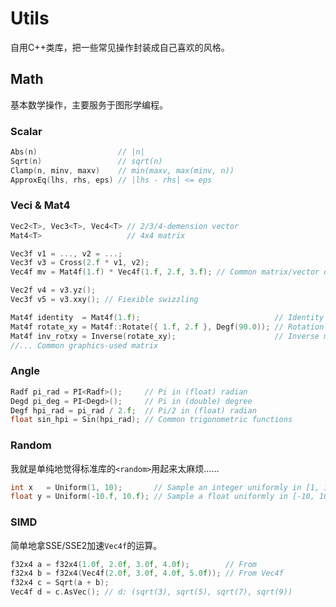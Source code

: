 # Utils

自用C++类库，把一些常见操作封装成自己喜欢的风格。

## Math

基本数学操作，主要服务于图形学编程。

### Scalar

```c++
Abs(n)                  // |n|
Sqrt(n)                 // sqrt(n)
Clamp(n, minv, maxv)    // min(maxv, max(minv, n))
ApproxEq(lhs, rhs, eps) // |lhs - rhs| <= eps
```

### Veci & Mat4

```c++
Vec2<T>, Vec3<T>, Vec4<T> // 2/3/4-demension vector
Mat4<T>                   // 4x4 matrix

Vec3f v1 = ..., v2 = ...;
Vec3f v3 = Cross(2.f * v1, v2);
Vec4f mv = Mat4f(1.f) * Vec4f(1.f, 2.f, 3.f); // Common matrix/vector operations

Vec2f v4 = v3.yz();
Vec3f v5 = v3.xxy(); // Fiexible swizzling

Mat4f identity  = Mat4f(1.f);                              // Identity
Mat4f rotate_xy = Mat4f::Rotate({ 1.f, 2.f }, Degf(90.0)); // Rotation
Mat4f inv_rotxy = Inverse(rotate_xy); 					   // Inverse matrix
//... Common graphics-used matrix
```

### Angle

```c++
Radf pi_rad = PI<Radf>();     // Pi in (float) radian
Degd pi_deg = PI<Degd>();     // Pi in (double) degree
Degf hpi_rad = pi_rad / 2.f;  // Pi/2 in (float) radian
float sin_hpi = Sin(hpi_rad); // Common trigonometric functions
```

### Random

我就是单纯地觉得标准库的`<random>`用起来太麻烦……

```c++
int x   = Uniform(1, 10);       // Sample an integer uniformly in [1, 10]
float y = Uniform(-10.f, 10.f); // Sample a float uniformly in [-10, 10]
```

### SIMD

简单地拿SSE/SSE2加速`Vec4f`的运算。

```c++
f32x4 a = f32x4(1.0f, 2.0f, 3.0f, 4.0f);        // From 
f32x4 b = f32x4(Vec4f(2.0f, 3.0f, 4.0f, 5.0f)); // From Vec4f
f32x4 c = Sqrt(a + b);
Vec4f d = c.AsVec(); // d: (sqrt(3), sqrt(5), sqrt(7), sqrt(9))
```
